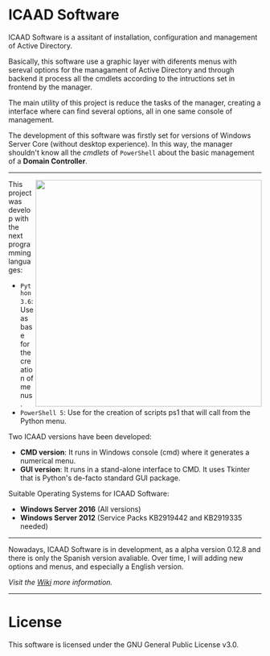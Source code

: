 # ICAAD Software
ICAAD Software is a assitant of installation, configuration and management of Active Directory.

Basically, this software use a graphic layer with diferents menus with sereval options for the managament of Active Directory and through backend it process all the cmdlets according to the intructions set in frontend by the manager.

The main utility of this project is reduce the tasks of the manager, creating a interface where can find several options, all in one same console of management.

The development of this software was firstly set for versions of Windows Server Core (without desktop experience). In this way, the manager shouldn't know all the _cmdlets_ of `PowerShell` about the basic management of a **Domain Controller**. 
<br>
<hr/>


<img src="https://i.imgur.com/nsRCk6p.png" align="right" width="450"/>

This project was develop with the next programming languages:

- `Python 3.6`: Use as base for the creation of menus.
- `PowerShell 5`: Use for the creation of scripts ps1 that will call from the Python menu.

Two ICAAD versions have been developed:

- **CMD version**: It runs in Windows console (cmd) where it generates a numerical menu.
- **GUI version**: It runs in a stand-alone interface to CMD. It uses Tkinter that is Python's de-facto standard GUI package.

Suitable Operating Systems for ICAAD Software:

- **Windows Server 2016** (All versions)
- **Windows Server 2012** (Service Packs KB2919442 and KB2919335 needed)


<hr/>

 
Nowadays, ICAAD Software is in development, as a alpha version 0.12.8 and there is only the Spanish version avaliable. Over time, I will adding new options and menus, and especially a English version.

_Visit the [Wiki](https://github.com/alb3rtov/ICAAD-Software/wiki) more information._

<hr/>

# License
This software is licensed under the GNU General Public License v3.0.


